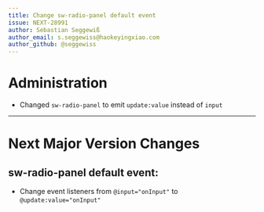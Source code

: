 ```yaml
---
title: Change sw-radio-panel default event
issue: NEXT-28991
author: Sebastian Seggewiß
author_email: s.seggewiss@haokeyingxiao.com
author_github: @seggewiss
---
```

# Administration
* Changed `sw-radio-panel` to emit `update:value` instead of `input`
___
# Next Major Version Changes
## sw-radio-panel default event:
* Change event listeners from `@input="onInput"` to `@update:value="onInput"`
